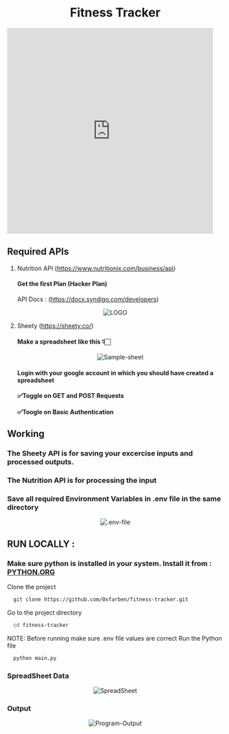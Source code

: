 <h1><center>Fitness Tracker</center></h1>
<iframe src="https://giphy.com/embed/n1sSQjbnjDBRwlSrP7" width="480" height="480" style="" frameBorder="0" class="giphy-embed" allowFullScreen></iframe>
<p><a href="https://giphy.com/stickers/spotify-grwm-grwmusic-spotify-x-maybelline-n1sSQjbnjDBRwlSrP7"></a></p>

## Required APIs
1. Nutrition API (https://www.nutritionix.com/business/api)
   #### Get the first Plan (Hacker Plan)
   API Docs : (https://docx.syndigo.com/developers)
  <div align="center">
    <a><img src="https://iili.io/d3G4ZUQ.png" alt="LOGO"/></a>
  </div>
   
2. Sheety (https://sheety.co/)
   #### Make a spreadsheet like this 👇🏻
    <div align="center">
      <a><img src="https://iili.io/d3MqoSR.png" alt="Sample-sheet"/></a>
    </div>
  
   #### Login with your google account in which you should have created a spreadsheet
   #### ✅Toggle on GET and POST Requests
   #### ✅Toogle on Basic Authentication

## Working
### The Sheety API is for saving your excercise inputs and processed outputs.
### The Nutrition API is for processing the input
### Save all required Environment Variables in .env file in the same directory

<div align="center">
  <a><img src="https://iili.io/d3MAjTJ.png" alt=".env-file"/></a>
</div>


## RUN LOCALLY :

### Make sure python is installed in your system.  Install it from : <a href="https://python.org/" >PYTHON.ORG</a>

Clone the project

```bash
  git clone https://github.com/0xfarben/fitness-tracker.git
```

Go to the project directory

```bash
  cd fitness-tracker
```

NOTE: Before running make sure .env file values are correct
Run the Python file

```bash
  python main.py
```


### SpreadSheet Data
<div align="center">
  <a><img src="https://iili.io/d3GtdTQ.png"" alt="SpreadSheet"/></a>
</div>

### Output
<div align="center">
  <a><img src="https://iili.io/d3GLl8x.png"" alt="Program-Output"/></a>
</div>
